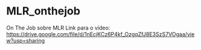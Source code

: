 # MLR_onthejob
On The Job sobre MLR
Link para o vídeo: https://drive.google.com/file/d/1nEcjKCz6P4kf_OzgqZfJ8E3SzS7VOgaa/view?usp=sharing

